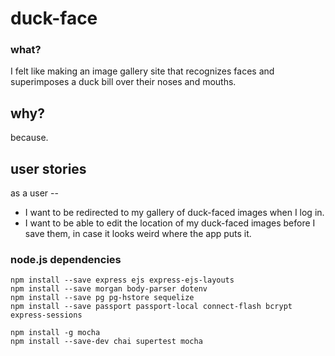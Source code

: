 # duck-face
### what?
I felt like making an image gallery site that recognizes faces and superimposes a duck bill over their noses and mouths.

## why?
because.

## user stories

as a user --
- I want to be redirected to my gallery of duck-faced images when I log in.
- I want to be able to edit the location of my duck-faced images before I save them, in case it looks weird where the app puts it.

### node.js dependencies
<pre><code>npm install --save express ejs express-ejs-layouts
npm install --save morgan body-parser dotenv
npm install --save pg pg-hstore sequelize
npm install --save passport passport-local connect-flash bcrypt express-sessions

npm install -g mocha <!-- already been done -->
npm install --save-dev chai supertest mocha</code></pre>
